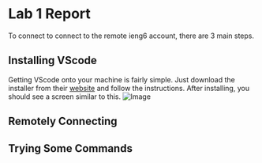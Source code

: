 # Lab 1 Report
To connect to connect to the remote ieng6 account, there are 3 main steps.
## Installing VScode
Getting VScode onto your machine is fairly simple. Just download the installer from their [website](https://code.visualstudio.com/) and follow the instructions.
After installing, you should see a screen similar to this.
![Image](https://drive.google.com/uc?export=view&id=15cWfF2-iYD-AlOu3mg2itCsmFGJ7PDK1)
## Remotely Connecting
## Trying Some Commands
